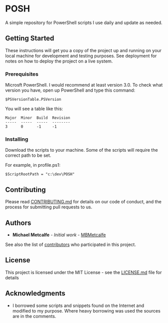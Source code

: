 # POSH

A simple repository for PowerShell scripts I use daily and update as needed.

## Getting Started

These instructions will get you a copy of the project up and running on your local machine for development and testing purposes. See deployment for notes on how to deploy the project on a live system.

### Prerequisites

Microsft PowerShell.  I would recommend at least version 3.0.  To check what version you have, open up PowerShell and type this command:


```
$PSVersionTable.PSVersion
```

You will see a table like this:
```
Major  Minor  Build  Revision
-----  -----  -----  --------
3      0      -1     -1
```

### Installing

Download the scripts to your machine.  Some of the scripts will require the correct path to be set.

For example, in profile.ps1:
```
$ScriptRootPath = "c:\dev\POSH"
```

## Contributing

Please read [CONTRIBUTING.md](https://gist.github.com/PurpleBooth/b24679402957c63ec426) for details on our code of conduct, and the process for submitting pull requests to us.

## Authors

* **Michael Metcalfe** - *Initial work* - [MBMetcalfe](https://github.com/MBMetcalfe)

See also the list of [contributors](https://github.com/your/project/contributors) who participated in this project.

## License

This project is licensed under the MIT License - see the [LICENSE.md](LICENSE.md) file for details

## Acknowledgments

* I borrowed some scripts and snippets found on the Internet and modified to my purpose.  Where heavy borrowing was used the sources are in the comments.